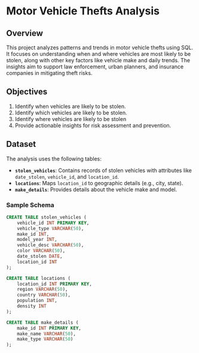 # Motor Vehicle Thefts Analysis

## Overview
This project analyzes patterns and trends in motor vehicle thefts using SQL. It focuses on understanding when and where vehicles are most likely to be stolen, along with other key factors like vehicle make and daily trends. The insights aim to support law enforcement, urban planners, and insurance companies in mitigating theft risks.

## Objectives
1. Identify when vehicles are likely to be stolen.
2. Identify which vehicles are likely to be stolen.
3. Identify where vehicles are likely to be stolen
4. Provide actionable insights for risk assessment and prevention.

## Dataset
The analysis uses the following tables:
- **`stolen_vehicles`**: Contains records of stolen vehicles with attributes like `date_stolen`, `vehicle_id`, and `location_id`.
- **`locations`**: Maps `location_id` to geographic details (e.g., city, state).
- **`make_details`**: Provides details about the vehicle make and model.

### Sample Schema
```sql
CREATE TABLE stolen_vehicles (
    vehicle_id INT PRIMARY KEY,
    vehicle_type VARCHAR(50),
    make_id INT,
    model_year INT,
    vehicle_desc VARCHAR(50),
    color VARCHAR(50),
    date_stolen DATE,
    location_id INT
);

CREATE TABLE locations (
    location_id INT PRIMARY KEY,
    region VARCHAR(50),
    country VARCHAR(50),
    population INT,
    density INT
);

CREATE TABLE make_details (
    make_id INT PRIMARY KEY,
    make_name VARCHAR(50),
    make_type VARCHAR(50)
);

